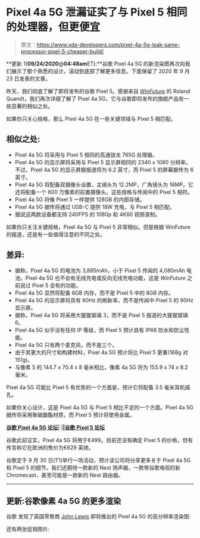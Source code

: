 # Pixel 4a 5G 泄漏证实了与 Pixel 5 相同的处理器，但更便宜

> 原文：<https://www.xda-developers.com/pixel-4a-5g-leak-same-processor-pixel-5-cheaper-build/>

**更新 1(****09/24/2020****@****04:48am****ET):**谷歌 Pixel 4a 5G 的新渲染图再次向我们展示了那个熟悉的设计。滚动到底部了解更多信息。下面保留了 2020 年 9 月 23 日发表的文章。

昨天，我们彻底了解了即将发布的谷歌 Pixel 5。感谢来自 [*WinFuture*](https://winfuture.de/news,118001.html) 的 Roland Quandt，我们再次详细了解了 Pixel 4a 5G，它与谷歌即将发布的旗舰产品有一些显著的相似之处。

如果你只关心规格，那么 Pixel 4a 5G 在一些关键领域与 Pixel 5 相匹配。

## 相似之处:

*   Pixel 4a 5G 将采用与 Pixel 5 相同的高通骁龙 765G 处理器。
*   Pixel 4a 5G 的显示屏将采用与 Pixel 5 显示屏相同的 2340 x 1080 分辨率。不过，Pixel 4a 5G 的显示屏据报道将为 6.2 英寸，而 Pixel 5 的屏幕据传为 6 英寸。
*   Pixel 4a 5G 将配备双摄像头设置，主镜头为 12.2MP，广角镜头为 16MP。它还将配备一个 800 万像素的前置摄像头。这些规格与传闻中的 Pixel 5 相符。
*   Pixel 4a 5G 将像 Pixel 5 一样提供 128GB 的内部存储。
*   Pixel 4a 5G 据传将通过 USB-C 提供 18W 充电，与 Pixel 5 相匹配。
*   据说这两款设备都支持 240FPS 的 1080p 和 4K60 视频录制。

如果你只关注关键规格，Pixel 4a 5G 与 Pixel 5 非常相似。但是根据 WinFuture 的报道，还是有一些值得注意的不同之处。

## 差异:

*   据称，Pixel 4a 5G 的电池为 3,885mAh，小于 Pixel 5 传闻的 4,080mAh 电池。Pixel 4a 5G 也不会有无线充电或反向无线充电功能，这是 *WinFuture* 之前说过 Pixel 5 会有的功能。
*   Pixel 4a 5G 显然将配备 6GB 内存，而不是 Pixel 5 中的 8GB 内存。
*   Pixel 4a 5G 的显示屏将具有 60Hz 的刷新率，而不是传闻中 Pixel 5 的 90Hz 显示屏。
*   据称，Pixel 4a 5G 将采用大猩猩玻璃 3，而不是 Pixel 5 报道的大猩猩玻璃 6。
*   Pixel 4a 5G 似乎没有任何 IP 等级，而 Pixel 5 预计具有 IP68 防水和防尘性能。
*   Pixel 4a 5G 只有两个麦克风，而不是三个。
*   由于其更大的尺寸和构建材料，Pixel 4a 5G 预计将比 Pixel 5 更重(168g 对 151g)。
*   与像素 5 的 144.7 x 70.4 x 8 毫米相比，像素 4a 5G 将为 153.9 x 74 x 8.2 毫米。

Pixel 4a 5G 可能比 Pixel 5 有优势的一个方面是，预计它将配备 3.5 毫米耳机插孔。

如果你关心设计，这是 Pixel 4a 5G 与 Pixel 5 相比不足的一个方面。Pixel 4a 5G 据传将采用聚碳酸酯材质，而 Pixel 5 预计将使用金属。

**[谷歌 Pixel 4a 5G 论坛](https://forum.xda-developers.com/pixel-4a-5g)**| |**|[谷歌 Pixel 5 论坛](https://forum.xda-developers.com/pixel-5)**

谷歌此前证实，Pixel 4a 5G 将用于€499。目前还没有确定 Pixel 5 的价格，但有传言称它在欧洲的售价为€629 英镑。

谷歌定于 9 月 30 日(T1)举行一场活动，预计该公司将分享更多关于 Pixel 4a 5G 和 Pixel 5 的细节。我们还期待一款新的 Nest 扬声器，一款带谷歌电视的新 Chromecast，甚至可能是一款新的 Nest 路由器。

* * *

## 更新:谷歌像素 4a 5G 的更多渲染

谷歌 发现了英国零售商 [John Lewis](https://www.johnlewis.com/google-pixel-4a-smartphone-android-6gb-ram-5-81-inch-4g-lte-sim-free-128gb/p5130137) 即将推出的 Pixel 4a 5G 的高分辨率渲染图:

还有两张促销图片: